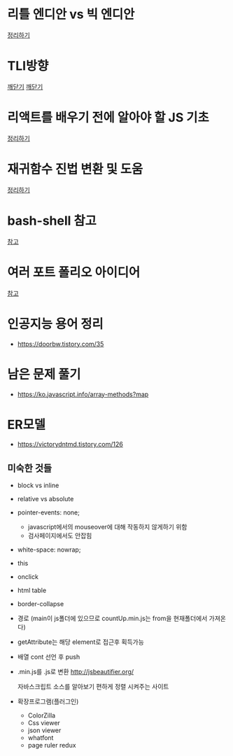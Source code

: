 # 리틀 엔디안 vs 빅 엔디안

[정리하기](https://jhnyang.tistory.com/226)

# TLI방향

[깨닫기](https://github.com/cheese10yun)
[깨닫기](https://github.com/mangdo/TIL/blob/main/README.md)

# 리액트를 배우기 전에 알아야 할 JS 기초
[정리하기](https://violetboralee.medium.com/react%EB%A5%BC-%EB%B0%B0%EC%9A%B0%EA%B8%B0-%EC%A0%84%EC%97%90-%EC%95%8C%EC%95%84%EC%95%BC-%ED%95%A0-javascript%EA%B8%B0%EC%B4%88-e0665f8cbee0)

# 재귀함수 진법 변환 및 도움
[정리하기](https://kin.naver.com/qna/detail.nhn?d1id=1&dirId=1040101&docId=324387082&qb=M+ynhOuyleycvOuhnCDrs4DtmZg=&enc=utf8&section=kin&rank=2&search_sort=0&spq=0)

# bash-shell 참고

[참고](https://github.com/mug896/bash-shell)

# 여러 포트 폴리오 아이디어
[참고](https://doorbw.tistory.com/170?category=691382)

# 인공지능 용어 정리
- https://doorbw.tistory.com/35

# 남은 문제 풀기

- https://ko.javascript.info/array-methods?map

# ER모델 

- https://victorydntmd.tistory.com/126

## 미숙한 것들

- block vs inline
- relative vs absolute
- pointer-events: none; 
    - javascript에서의 mouseover에 대해 작동하지 않게하기 위함
    - 검사페이지에서도 안잡힘
- white-space: nowrap;
- this
- onclick
- html table
- border-collapse
- 경로 (main이 js폴더에 있으므로 countUp.min.js는 from을 현재폴더에서 가져온다)
- getAttribute는 해당 element로 접근후 획득가능
- 배열 cont 선언 후 push

- .min.js를 .js로 변환
    http://jsbeautifier.org/ 

    자바스크립트 소스를 알아보기 편하게 정렬 시켜주는 사이트

- 확장프로그램(플러그인)
    - ColorZilla
    - Css viewer
    - json viewer
    - whatfont
    - page ruler redux